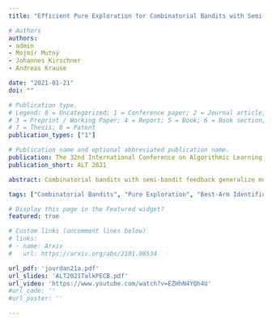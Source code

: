 ```yaml
---
title: "Efficient Pure Exploration for Combinatorial Bandits with Semi-Bandit Feedback"

# Authors
authors:
- admin
- Mojmír Mutný
- Johannes Kirschner
- Andreas Krause

date: "2021-01-21"
doi: ""

# Publication type.
# Legend: 0 = Uncategorized; 1 = Conference paper; 2 = Journal article;
# 3 = Preprint / Working Paper; 4 = Report; 5 = Book; 6 = Book section;
# 7 = Thesis; 8 = Patent
publication_types: ["1"]

# Publication name and optional abbreviated publication name.
publication: The 32nd International Conference on Algorithmic Learning Theory
publication_short: ALT 2021

abstract: Combinatorial bandits with semi-bandit feedback generalize multi-armed bandits, where the agent chooses sets of arms and observes a noisy reward for each arm contained in the chosen set. The action set satisfies a given structure such as forming a base of a matroid or a path in a graph. We focus on the pure-exploration problem of identifying the best arm with fixed confidence, as well as a more general setting, where the structure of the answer set differs from the one of the action set. Using the recently popularized game framework, we interpret this problem as a sequential zero-sum game and develop a CombGame meta-algorithm whose instances are asymptotically optimal algorithms with finite time guarantees. In addition to comparing two families of learners to instantiate our meta-algorithm, the main contribution of our work is a specific oracle efficient instance for best-arm identification with combinatorial actions. Based on a projection-free online learning algorithm for convex polytopes, it is the first computationally efficient algorithm which is asymptotically optimal and has competitive empirical performance.

tags: ["Combinatorial Bandits", "Pure Exploration", "Best-Arm Identification"]

# Display this page in the Featured widget?
featured: true

# Custom links (uncomment lines below)
# links:
# - name: Arxiv
#   url: https://arxiv.org/abs/2101.08534

url_pdf: 'jourdan21a.pdf'
url_slides: 'ALT2021TalkPECB.pdf'
url_video: 'https://www.youtube.com/watch?v=EZHhN4YQh4U'
#url_code: ''
#url_poster: ''

---
```


